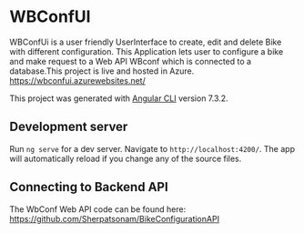 # WBConfUI
WBConfUi is a user friendly UserInterface to create, edit and delete Bike with different configuration. This Application lets user to configure a bike and make request to a Web API WBconf which is connected to a database.This project is live and hosted in Azure.
https://wbconfui.azurewebsites.net/

This project was generated with [Angular CLI](https://github.com/angular/angular-cli) version 7.3.2.

## Development server

Run `ng serve` for a dev server. Navigate to `http://localhost:4200/`. The app will automatically reload if you change any of the source files.

## Connecting to Backend API
The WbConf Web API code can be found here:
https://github.com/Sherpatsonam/BikeConfigurationAPI



